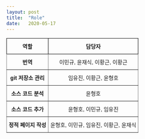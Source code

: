 ```yaml
---
layout: post
title:  "Role"
date:   2020-05-17
---
```

<!--
<title> Role </title>
-->

<style type="text/css">
.tg  {border-collapse:collapse;border-spacing:0;}
.tg td{border-color:black;border-style:solid;border-width:1px;font-family:Arial, sans-serif;font-size:14px;
  overflow:hidden;padding:10px 5px;word-break:normal;}
.tg th{border-color:black;border-style:solid;border-width:1px;font-family:Arial, sans-serif;font-size:14px;
  font-weight:normal;overflow:hidden;padding:10px 5px;word-break:normal;}
.tg .tg-js3t{border-color:inherit;font-family:"Trebuchet MS", Helvetica, sans-serif !important;;font-weight:bold;text-align:center;
  vertical-align:top}
.tg .tg-2g2i{border-color:inherit;font-family:"Trebuchet MS", Helvetica, sans-serif !important;;text-align:center;vertical-align:top
  }
.tg .tg-amwm{font-weight:bold;text-align:center;vertical-align:top}
</style>
<table class="tg">
<thead>
  <tr>
    <th class="tg-amwm">역할</th>
    <th class="tg-amwm">담당자</th>
  </tr>
</thead>
<tbody>
  <tr>
    <td class="tg-js3t">번역</td>
    <td class="tg-2g2i">이민규, 윤재식, 이황근, 이황근</td>
  </tr>
  <tr>
    <td class="tg-js3t">git 저장소 관리</td>
    <td class="tg-2g2i">임유진, 이황근, 윤형호</td>
  </tr>
  <tr>
    <td class="tg-js3t">소스 코드 분석</td>
    <td class="tg-2g2i">윤형호</td>
  </tr>
  <tr>
    <td class="tg-js3t">소스 코드 추가</td>
    <td class="tg-2g2i">윤형호, 이민규, 임유진</td>
  </tr>
  <tr>
    <td class="tg-js3t">정적 페이지 작성</td>
    <td class="tg-2g2i">윤형호, 이민규, 임유진, 이황근, 윤재식</td>
  </tr>
</tbody>
</table>
	
